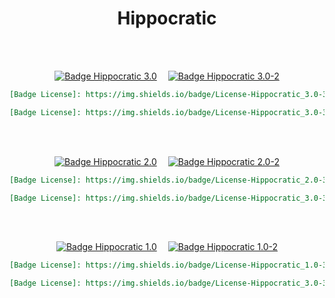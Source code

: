 
<div align = center>

# Hippocratic

<br>
<br>

[![Badge Hippocratic 3.0]][Hippocratic 3.0]   
[![Badge Hippocratic 3.0-2]][Hippocratic 3.0]

```markdown
[Badge License]: https://img.shields.io/badge/License-Hippocratic_3.0-333?style=for-the-badge
```
	
```markdown
[Badge License]: https://img.shields.io/badge/License-Hippocratic_3.0-333?style=for-the-badge
```

<br>
<br>

[![Badge Hippocratic 2.0]][Hippocratic 2.0]   
[![Badge Hippocratic 2.0-2]][Hippocratic 2.0]

```markdown
[Badge License]: https://img.shields.io/badge/License-Hippocratic_2.0-333?style=for-the-badge
```
	
```markdown
[Badge License]: https://img.shields.io/badge/License-Hippocratic_3.0-333?style=for-the-badge
```

<br>
<br>

[![Badge Hippocratic 1.0]][Hippocratic 1.0]   
[![Badge Hippocratic 1.0-2]][Hippocratic 1.0]

```markdown
[Badge License]: https://img.shields.io/badge/License-Hippocratic_1.0-333?style=for-the-badge
```
	
```markdown
[Badge License]: https://img.shields.io/badge/License-Hippocratic_3.0-333?style=for-the-badge
```

</div>

<br>


<!----------------------------------{ Licenses }------------------------------->

[Hippocratic 3.0]: https://firstdonoharm.dev/version/3/0/license/license.md
[Hippocratic 2.0]: https://firstdonoharm.dev/version/2/0/license/license.md
[Hippocratic 1.0]: https://firstdonoharm.dev/version/1/0/license/license.md


<!----------------------------------{ Badges }--------------------------------->

[Badge Hippocratic 3.0-2]: https://img.shields.io/badge/Hippocratic-3.0-2f2f2f?style=for-the-badge&labelColor=555555
[Badge Hippocratic 3.0]: https://img.shields.io/badge/License-Hippocratic_3.0-333?style=for-the-badge

[Badge Hippocratic 2.0-2]: https://img.shields.io/badge/Hippocratic-2.0-2f2f2f?style=for-the-badge&labelColor=555555
[Badge Hippocratic 2.0]: https://img.shields.io/badge/License-Hippocratic_2.0-333?style=for-the-badge

[Badge Hippocratic 1.0-2]: https://img.shields.io/badge/Hippocratic-1.0-2f2f2f?style=for-the-badge&labelColor=555555
[Badge Hippocratic 1.0]: https://img.shields.io/badge/License-Hippocratic_1.0-333?style=for-the-badge

